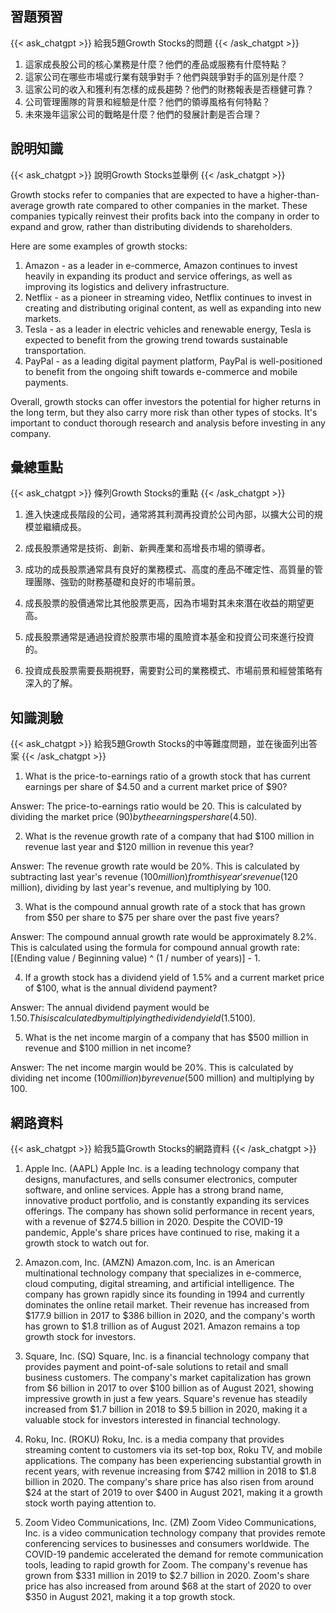 ## 習題預習
{{< ask_chatgpt >}}
給我5題Growth Stocks的問題
{{< /ask_chatgpt >}}



1. 這家成長股公司的核心業務是什麼？他們的產品或服務有什麼特點？
2. 這家公司在哪些市場或行業有競爭對手？他們與競爭對手的區別是什麼？
3. 這家公司的收入和獲利有怎樣的成長趨勢？他們的財務報表是否穩健可靠？
4. 公司管理團隊的背景和經驗是什麼？他們的領導風格有何特點？
5. 未來幾年這家公司的戰略是什麼？他們的發展計劃是否合理？   

## 說明知識
{{< ask_chatgpt >}}
說明Growth Stocks並舉例
{{< /ask_chatgpt >}}



Growth stocks refer to companies that are expected to have a higher-than-average growth rate compared to other companies in the market. These companies typically reinvest their profits back into the company in order to expand and grow, rather than distributing dividends to shareholders.

Here are some examples of growth stocks: 

1. Amazon - as a leader in e-commerce, Amazon continues to invest heavily in expanding its product and service offerings, as well as improving its logistics and delivery infrastructure.
2. Netflix - as a pioneer in streaming video, Netflix continues to invest in creating and distributing original content, as well as expanding into new markets.
3. Tesla - as a leader in electric vehicles and renewable energy, Tesla is expected to benefit from the growing trend towards sustainable transportation.
4. PayPal - as a leading digital payment platform, PayPal is well-positioned to benefit from the ongoing shift towards e-commerce and mobile payments.

Overall, growth stocks can offer investors the potential for higher returns in the long term, but they also carry more risk than other types of stocks. It's important to conduct thorough research and analysis before investing in any company.   

## 彙總重點
{{< ask_chatgpt >}}
條列Growth Stocks的重點
{{< /ask_chatgpt >}}



1. 進入快速成長階段的公司，通常將其利潤再投資於公司內部，以擴大公司的規模並繼續成長。

2. 成長股票通常是技術、創新、新興產業和高增長市場的領導者。

3. 成功的成長股票通常具有良好的業務模式、高度的產品不確定性、高質量的管理團隊、強勁的財務基礎和良好的市場前景。

4. 成長股票的股價通常比其他股票更高，因為市場對其未來潛在收益的期望更高。

5. 成長股票通常是通過投資於股票市場的風險資本基金和投資公司來進行投資的。

6. 投資成長股票需要長期視野，需要對公司的業務模式、市場前景和經營策略有深入的了解。   

## 知識測驗
{{< ask_chatgpt >}}
給我5題Growth Stocks的中等難度問題，並在後面列出答案
{{< /ask_chatgpt >}}



1. What is the price-to-earnings ratio of a growth stock that has current earnings per share of $4.50 and a current market price of $90?

Answer: The price-to-earnings ratio would be 20. This is calculated by dividing the market price ($90) by the earnings per share ($4.50).

2. What is the revenue growth rate of a company that had $100 million in revenue last year and $120 million in revenue this year?

Answer: The revenue growth rate would be 20%. This is calculated by subtracting last year's revenue ($100 million) from this year's revenue ($120 million), dividing by last year's revenue, and multiplying by 100.

3. What is the compound annual growth rate of a stock that has grown from $50 per share to $75 per share over the past five years?

Answer: The compound annual growth rate would be approximately 8.2%. This is calculated using the formula for compound annual growth rate: [(Ending value / Beginning value) ^ (1 / number of years)] - 1.

4. If a growth stock has a dividend yield of 1.5% and a current market price of $100, what is the annual dividend payment?

Answer: The annual dividend payment would be $1.50. This is calculated by multiplying the dividend yield (1.5%) by the market price ($100).

5. What is the net income margin of a company that has $500 million in revenue and $100 million in net income?

Answer: The net income margin would be 20%. This is calculated by dividing net income ($100 million) by revenue ($500 million) and multiplying by 100.   

## 網路資料
{{< ask_chatgpt >}}
給我5篇Growth Stocks的網路資料
{{< /ask_chatgpt >}}



1. Apple Inc. (AAPL)
Apple Inc. is a leading technology company that designs, manufactures, and sells consumer electronics, computer software, and online services. Apple has a strong brand name, innovative product portfolio, and is constantly expanding its services offerings. The company has shown solid performance in recent years, with a revenue of $274.5 billion in 2020. Despite the COVID-19 pandemic, Apple's share prices have continued to rise, making it a growth stock to watch out for.

2. Amazon.com, Inc. (AMZN)
Amazon.com, Inc. is an American multinational technology company that specializes in e-commerce, cloud computing, digital streaming, and artificial intelligence. The company has grown rapidly since its founding in 1994 and currently dominates the online retail market. Their revenue has increased from $177.9 billion in 2017 to $386 billion in 2020, and the company's worth has grown to $1.8 trillion as of August 2021. Amazon remains a top growth stock for investors.

3. Square, Inc. (SQ)
Square, Inc. is a financial technology company that provides payment and point-of-sale solutions to retail and small business customers. The company's market capitalization has grown from $6 billion in 2017 to over $100 billion as of August 2021, showing impressive growth in just a few years. Square's revenue has steadily increased from $1.7 billion in 2018 to $9.5 billion in 2020, making it a valuable stock for investors interested in financial technology.

4. Roku, Inc. (ROKU)
Roku, Inc. is a media company that provides streaming content to customers via its set-top box, Roku TV, and mobile applications. The company has been experiencing substantial growth in recent years, with revenue increasing from $742 million in 2018 to $1.8 billion in 2020. The company's share price has also risen from around $24 at the start of 2019 to over $400 in August 2021, making it a growth stock worth paying attention to.

5. Zoom Video Communications, Inc. (ZM)
Zoom Video Communications, Inc. is a video communication technology company that provides remote conferencing services to businesses and consumers worldwide. The COVID-19 pandemic accelerated the demand for remote communication tools, leading to rapid growth for Zoom. The company's revenue has grown from $331 million in 2019 to $2.7 billion in 2020. Zoom's share price has also increased from around $68 at the start of 2020 to over $350 in August 2021, making it a top growth stock.   

